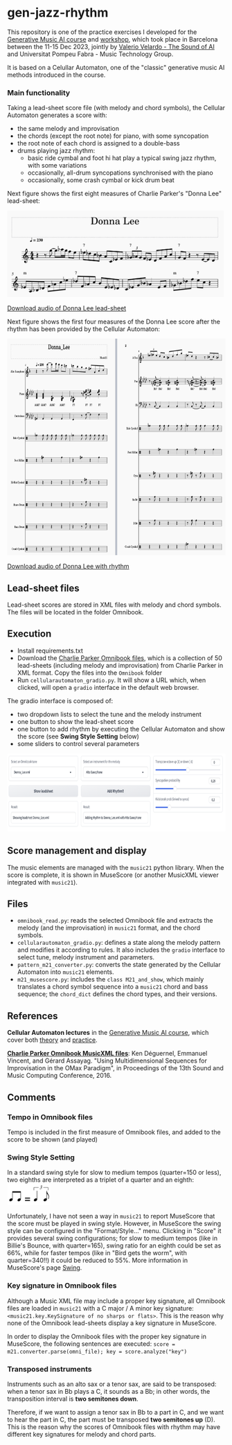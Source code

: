 # gen-jazz-rhythm
This repository is one of the practice exercises I developed for the [Generative Music AI course](https://www.youtube.com/playlist?list=PL-wATfeyAMNqAPjwGT3ikEz3gMo23pl-D) and [workshop](https://www.upf.edu/web/mtg/generative-music-ai-workshop), which took place in Barcelona between the 11-15 Dec 2023, jointly by [Valerio Velardo - The Sound of AI](https://thesoundofai.com/) and Universitat Pompeu Fabra - Music Technology Group.

It is based on a Celullar Automaton, one of the "classic" generative music AI methods introduced in the course. 

### Main functionality
Taking a lead-sheet score file (with melody and chord symbols), the Cellular Automaton generates a score with: 
- the same melody and improvisation
- the chords (except the root note) for piano, with some syncopation
- the root note of each chord is assigned to a double-bass
- drums playing jazz rhythm:
  - basic ride cymbal and foot hi hat play a typical swing jazz rhythm, with some variations
  - occasionally, all-drum syncopations synchronised with the piano
  - occasionally, some crash cymbal or kick drum beat

Next figure shows the first eight measures of Charlie Parker's "Donna Lee" lead-sheet:

<img src="readme_files/Donna_Lee_orig.png" alt="Donna Lee lead-sheet" width="500" height="200" />

[Download audio of Donna Lee lead-sheet](https://github.com/albertojulian/gen-jazz-rhythm/blob/main/readme_files/Donna_Lee_orig.mp3)

Next figure shows the first four measures of the Donna Lee score after the rhythm has been provided by the Cellular Automaton:

<img src="readme_files/Donna_Lee_rhythm.png" alt="Donna Lee after rhythm addition" width="800" height="500" />

[Download audio of Donna Lee with rhythm](https://github.com/albertojulian/gen-jazz-rhythm/blob/main/readme_files/Donna_Lee_rhythm.mp3)

## Lead-sheet files
Lead-sheet scores are stored in XML files with melody and chord symbols. The files will be located in the folder Omnibook.

## Execution
- Install requirements.txt
- Download the [Charlie Parker Omnibook files](https://homepages.loria.fr/evincent/omnibook/), which is a collection of 50 lead-sheets (including melody and improvisation) from Charlie Parker in XML format. Copy the files into the `Omnibook` folder
- Run `cellularautomaton_gradio.py`. It will show a URL which, when clicked, will open a `gradio` interface in the default web browser.

The gradio interface is composed of: 
- two dropdown lists to select the tune and the melody instrument
- one button to show the lead-sheet score
- one button to add rhythm by executing the Cellular Automaton and show the score (see **Swing Style Setting** below)
- some sliders to control several parameters

<img src="readme_files/gradio_ui.png" alt="gradio interface" width="800" height="180" />

## Score management and display
The music elements are managed with the `music21` python library. When the score is complete, it is shown in MuseScore (or another MusicXML viewer integrated with `music21`). 

## Files
- `omnibook_read.py`: reads the selected Omnibook file and extracts the melody (and the improvisation) in `music21` format, and the chord symbols.
- `cellularautomaton_gradio.py`: defines a state along the melody pattern and modifies it according to rules. It also includes the `gradio` interface to select tune, melody instrument and parameters.
- `pattern_m21_converter.py`: converts the state generated by the Cellular Automaton into `music21` elements.
- `m21_musescore.py`: includes the `class M21_and_show`, which mainly translates a chord symbol sequence into a `music21` chord and bass sequence; the `chord_dict` defines the chord types, and their versions.

## References
**Cellular Automaton lectures** in the [Generative Music AI course](https://www.youtube.com/playlist?list=PL-wATfeyAMNqAPjwGT3ikEz3gMo23pl-D), which cover both [theory](https://www.youtube.com/watch?v=YoRPjU_Fbq0) and [practice](https://www.youtube.com/watch?v=GIoLWVPb8mc).

**[Charlie Parker Omnibook MusicXML files](https://homepages.loria.fr/evincent/omnibook/)**: Ken Déguernel, Emmanuel Vincent, and Gérard Assayag. "Using Multidimensional Sequences for Improvisation in the OMax Paradigm",
in Proceedings of the 13th Sound and Music Computing Conference, 2016.

## Comments

### Tempo in Omnibook files
Tempo is included in the first measure of Omnibook files, and added to the score to be shown (and played)

### Swing Style Setting
In a standard swing style for slow to medium tempos (quarter=150 or less), two eighths are interpreted as a triplet of a quarter and an eighth: 
<img src="readme_files/standard_swing.png" alt="Standard jazz swing" width="100" height="50" />

Unfortunately, I have not seen a way in `music21` to report MuseScore that the score must be played in swing style. However, in MuseScore the swing style can be configured in the "Format/Style..." menu. Clicking in "Score" it provides several swing configurations; for slow to medium tempos (like in Billie's Bounce, with quarter=165), swing ratio for an eighth could be set as 66%, while for faster tempos (like in "Bird gets the worm", with quarter=340!!) it could be reduced to 55%. More information in MuseScore's page [Swing](https://musescore.org/en/handbook/3/swing).

### Key signature in Omnibook files
Although a Music XML file may include a proper key signature, all Omnibook files are loaded in `music21` with a C major / A minor key signature: `<music21.key.KeySignature of no sharps or flats>`. This is the reason why none of the Omnibook lead-sheets display a key signature in MuseScore.

In order to display the Omnibook files with the proper key signature in MuseScore, the following sentences are executed:
`score = m21.converter.parse(omni_file); key = score.analyze("key")`

### Transposed instruments
Instruments such as an alto sax or a tenor sax, are said to be transposed: when a tenor sax in Bb plays a C, it sounds as a Bb; in other words, the transposition interval is **two semitones down**. 

Therefore, if we want to assign a tenor sax in Bb to a part in C, and we want to hear the part in C, the part must be transposed **two semitones up** (D). This is the reason why the scores of Omnibook files with rhythm may have different key signatures for melody and chord parts.
